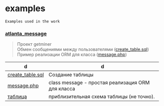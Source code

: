 # examples
    Examples used in the work


### [atlanta_message](https://github.com/eatae/examples/blob/master/atlanta_messages)<br>

> Проект getminer<br>
> Обмен сообщениями между пользователями    ([create_table.sql](https://github.com/eatae/examples/blob/master/atlanta_messages/create_table.sql))<br>
> Пример реализации ORM для класса ([message.php](https://github.com/eatae/examples/blob/master/atlanta_messages/message.php))<br>




 d | d
----------------|----------------------
[create_table.sql](https://github.com/eatae/examples/blob/master/atlanta_messages/create_table.sql)| Создание таблицы
[message.php](https://github.com/eatae/examples/blob/master/atlanta_messages/message.php)| class message - простая реализация ORM для класса
[таблица](https://github.com/eatae/examples/blob/master/atlanta_messages/messages.jpg)| приблизительная схема таблицы (не точно).


